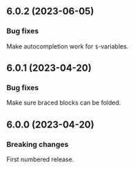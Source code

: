 ## 6.0.2 (2023-06-05)

### Bug fixes

Make autocompletion work for `$`-variables.

## 6.0.1 (2023-04-20)

### Bug fixes

Make sure braced blocks can be folded.

## 6.0.0 (2023-04-20)

### Breaking changes

First numbered release.

